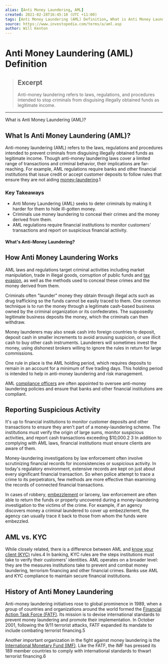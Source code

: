 ```yaml
---
alias: [Anti Money Laundering, AML]
created: 2021-02-28T16:45:10 (UTC +11:00)
tags: [Anti Money Laundering (AML) Definition, What is Anti Money Laundering (AML)?]
source: https://www.investopedia.com/terms/a/aml.asp
author: Will Kenton
---
```


# Anti Money Laundering (AML) Definition

> ## Excerpt
> Anti-money laundering refers to laws, regulations, and procedures intended to stop criminals from disguising illegally obtained funds as legitimate income.

---

What is Anti Money Laundering (AML)?
## What Is Anti Money Laundering (AML)?

Anti-money laundering (AML) refers to the laws, regulations and procedures intended to prevent criminals from disguising illegally obtained funds as legitimate income. Though anti-money laundering laws cover a limited range of transactions and criminal behavior, their implications are far-reaching. For example, AML regulations require banks and other financial institutions that issue credit or accept customer deposits to follow rules that ensure they are not aiding [money-laundering](https://www.investopedia.com/terms/m/moneylaundering.asp).1

### Key Takeaways

-   Anti Money Laundering (AML) seeks to deter criminals by making it harder for them to hide ill-gotten money.
-   Criminals use money laundering to conceal their crimes and the money derived from them.
-   AML regulations require financial institutions to monitor customers' transactions and report on suspicious financial actiivity.

#### What's Anti-Money Laundering?

## How Anti Money Laundering Works

AML laws and regulations target criminal activities including market manipulation, trade in illegal goods, corruption of public funds and [tax evasion](https://www.investopedia.com/terms/t/taxevasion.asp), as well as the methods used to conceal these crimes and the money derived from them.

Criminals often "launder" money they obtain through illegal acts such as drug trafficking so the funds cannot be easily traced to them. One common technique is to run the money through a legitimate cash-based business owned by the criminal organization or its confederates. The supposedly legitimate business deposits the money, which the criminals can then withdraw.

Money launderers may also sneak cash into foreign countries to deposit, deposit cash in smaller increments to avoid arousing suspicion, or use illicit cash to buy other cash instruments. Launderers will sometimes invest the money, using dishonest brokers willing to ignore the rules in return for large commissions.

One rule in place is the AML holding period, which requires deposits to remain in an account for a minimum of five trading days. This holding period is intended to help in anti-money laundering and risk management.

AML [compliance officers](https://www.investopedia.com/terms/c/compliance-officer.asp) are often appointed to oversee anti-money laundering policies and ensure that banks and other financial institutions are compliant.

## Reporting Suspicious Activity

It's up to financial institutions to monitor customer deposits and other transactions to ensure they aren't part of a money-laundering scheme. The institutions must verify the origin of large sums, monitor suspicious activities, and report cash transactions exceeding $10,000.2 3 In addition to complying with AML laws, financial institutions must ensure clients are aware of them.

Money-laundering investigations by law enforcement often involve scrutinizing financial records for inconsistencies or suspicious activity. In today's regulatory environment, extensive records are kept on just about every significant financial transaction. So when police attempt to trace a crime to its perpetrators, few methods are more effective than examining the records of connected financial transactions.

In cases of robbery, [embezzlement](https://www.investopedia.com/terms/e/embezzlement.asp) or larceny, law enforcement are often able to return the funds or property uncovered during a money-laundering investigation to the victims of the crime. For example, if an agency discovers money a criminal laundered to cover up embezzlement, the agency can usually trace it back to those from whom the funds were embezzled.

## AML vs. KYC

While closely related, there is a difference between AML and [know your client (KYC)](https://www.investopedia.com/terms/k/knowyourclient.asp) rules.4 In banking, KYC rules are the steps institutions must take to verify their customers' identities. AML operates on a broader level: they are the measures institutions take to prevent and combat money laundering, terrorism financing and other financial crimes. Banks use AML and KYC compliance to maintain secure financial institutions.

## History of Anti Money Laundering

Anti-money laundering initiatives rose to global prominence in 1989, when a group of countries and organizations around the world formed the [Financial Action Task Force (FATF)](https://www.investopedia.com/terms/f/financial-action-task-force-fatf.asp). Its mission is to devise international standards to prevent money laundering and promote their implementation. In October 2001, following the 9/11 terrorist attacks, FATF expanded its mandate to include combating terrorist financing.5

Another important organization in the fight against money laundering is the [International Monetary Fund (IMF)](https://www.investopedia.com/terms/i/imf.asp). Like the FATF, the IMF has pressed its 189 member countries to comply with international standards to thwart terrorist financing.6
